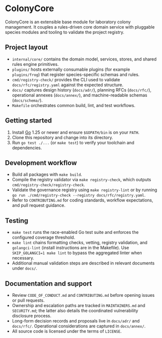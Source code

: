 # ColonyCore

ColonyCore is an extensible base module for laboratory colony management. It couples a rules-driven core domain service with pluggable species modules and tooling to validate the project registry.

## Project layout
- `internal/core/` contains the domain model, services, stores, and shared rules engine primitives.
- `plugins/` hosts externally consumable plugins (for example `plugins/frog`) that register species-specific schemas and rules.
- `cmd/registry-check/` provides the CLI used to validate `docs/rfc/registry.yaml` against the expected structure.
- `docs/` captures design history (`docs/adr/`), planning RFCs (`docs/rfc/`), operational annexes (`docs/annex/`), and machine-readable schemas (`docs/schema/`).
- `Makefile` orchestrates common build, lint, and test workflows.

## Getting started
1. Install [Go](https://go.dev/dl/) 1.25 or newer and ensure `$GOPATH/bin` is on your `PATH`.
2. Clone this repository and change into its directory.
3. Run `go test ./...` (or `make test`) to verify your toolchain and dependencies.

## Development workflow
- Build all packages with `make build`.
- Compile the registry validator via `make registry-check`, which outputs `cmd/registry-check/registry-check`.
- Validate the governance registry using `make registry-lint` or by running `go run ./cmd/registry-check --registry docs/rfc/registry.yaml`.
- Refer to `CONTRIBUTING.md` for coding standards, workflow expectations, and pull request guidance.

## Testing
- `make test` runs the race-enabled Go test suite and enforces the configured coverage threshold.
- `make lint` chains formatting checks, vetting, registry validation, and `golangci-lint` (install instructions are in the Makefile). Use `SKIP_GOLANGCI=1 make lint` to bypass the aggregated linter when necessary.
- Additional manual validation steps are described in relevant documents under `docs/`.

## Documentation and support
- Review `CODE_OF_CONDUCT.md` and `CONTRIBUTING.md` before opening issues or pull requests.
- Ownership and escalation paths are tracked in `MAINTAINERS.md` and `SECURITY.md`; the latter also details the coordinated vulnerability disclosure process.
- Long-form decision records and proposals live in `docs/adr/` and `docs/rfc/`. Operational considerations are captured in `docs/annex/`.
- All source code is licensed under the terms of `LICENSE`.

